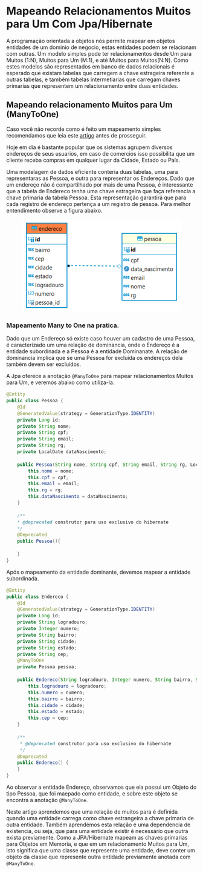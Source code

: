 # Mapeando Relacionamentos Muitos para Um Com Jpa/Hibernate

A programação orientada a objetos nós permite mapear em objetos entidades de um dominio de negocio, estas entidades podem se relacionam com outras. Um modelo simples pode ter relacionamentos desde Um para Muitos (1:N), Muitos para Um (M:1), e até Muitos para Muitos(N:N). Como estes modelos são representados em banco de dados relacionais é esperado que existam tabelas que carregem a chave estrageira referente a outras tabelas, e também tabelas intermetiarias que carregam chaves primarias que representem um relacionamento entre duas entidades. 

## Mapeando relacionamento Muitos para Um (ManyToOne)

Caso você não recorde como é feito um mapeamento simples recomendamos que leia este [artigo](https://github.com/zup-academy/materiais-publicos-treinamentos/blob/main/crud-basico-com-java-hibernate/mapeamento-objeto-relacional.md) antes de prosseguir.

Hoje em dia é bastante popular que os sistemas agrupem diversos endereços de seus usuarios, em caso de comercios isso possibilita que um cliente receba compras em qualquer lugar da Cidade, Estado ou País. 

Uma modelagem de dados eficiente conteria duas tabelas, uma para representaras as Pessoa,  e outra para representar os Endereços. Dado que  um endereço não é compartilhado por mais de uma Pessoa, é interessante que a tabela de Endereco tenha uma chave estrageira que faça referencia a chave primaria da tabela Pessoa. Esta representação garantirá que para cada registro de endereço pertença a um registro de pessoa. Para melhor entendimento observe a figura abaixo.

<p align="center">
<img alt="ilustração da tabela pessoa" src="./imagens/relacao-muitos-para-um.png" width="420"/>
</p>


### Mapeamento Many to One na pratica. 

Dado que um Endereço só existe caso houver um cadastro de uma Pessoa, é caracterizado um uma relação de dominancia, onde o Endereço é a entidade subordinada e a Pessoa é a entidade Dominanate. A relação de dominancia implica que se uma Pessoa for excluida os endereços dela também devem ser excluidos. 

A Jpa oferece a anotação `@ManyToOne` para mapear relacionamentos Muitos para Um, e veremos abaixo como utiliza-la.


```java
@Entity
public class Pessoa {
    @Id
    @GeneratedValue(strategy = GenerationType.IDENTITY)
    private Long id;
    private String nome;
    private String cpf;
    private String email;
    private String rg;
    private LocalDate dataNascimento;

    public Pessoa(String nome, String cpf, String email, String rg, LocalDate dataNascimento) {
        this.nome = nome;
        this.cpf = cpf;
        this.email = email;
        this.rg = rg;
        this.dataNascimento = dataNascimento;
    }

    /**
    * @deprecated construtor para uso exclusivo do hibernate
    */
    @Deprecated
    public Pessoa(){

    }
}
```

Após o mapeamento da entidade dominante, devemos mapear a entidade subordinada.


```java
@Entity
public class Endereco {
    @Id
    @GeneratedValue(strategy = GenerationType.IDENTITY)
    private Long id;
    private String logradouro;
    private Integer numero;
    private String bairro;
    private String cidade;
    private String estado;
    private String cep;
    @ManyToOne
    private Pessoa pessoa;

    public Endereco(String logradouro, Integer numero, String bairro, String cidade, String estado, String cep) {
        this.logradouro = logradouro;
        this.numero = numero;
        this.bairro = bairro;
        this.cidade = cidade;
        this.estado = estado;
        this.cep = cep;
    }

    /**
     * @deprecated construtor para uso exclusivo do hibernate
     */
    @Deprecated
    public Endereco() {
    }
}
```

Ao observar a entidade Endereço, observamos que ela possui um Objeto do tipo Pessoa, que foi maepado como entidade, e sobre este objeto se encontra a anotação `@ManyToOne`. 

Neste artigo aprendemos que uma relação de muitos para é definida quando uma entidade carrega como chave estrangeira a chave primaria de outra entidade. Também aprendemos esta relação é uma dependencia de existencia, ou seja, que para uma entidade existir é necessário que outra exista previamente. Como a JPA/Hibernate mapeam as chaves primarias para Objetos em Memoria, e que em um relacionamento Muitos para Um, isto significa que uma classe que represente uma entidade, deve conter um objeto da classe que represente outra entidade previamente anotada com `@ManyToOne`.



